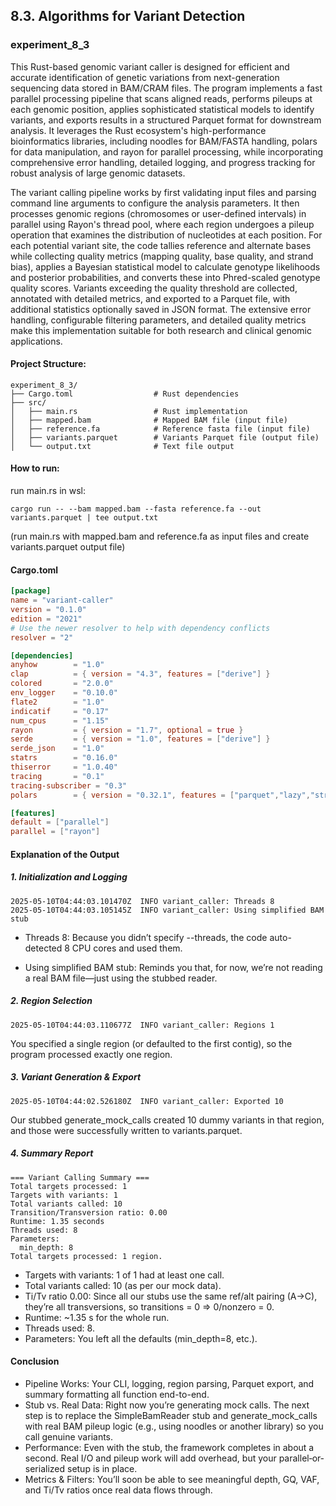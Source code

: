 ## 8.3. Algorithms for Variant Detection

### experiment_8_3

This Rust-based genomic variant caller is designed for efficient and accurate identification of genetic variations from next-generation sequencing data stored in BAM/CRAM files. The program implements a fast parallel processing pipeline that scans aligned reads, performs pileups at each genomic position, applies sophisticated statistical models to identify variants, and exports results in a structured Parquet format for downstream analysis. It leverages the Rust ecosystem's high-performance bioinformatics libraries, including noodles for BAM/FASTA handling, polars for data manipulation, and rayon for parallel processing, while incorporating comprehensive error handling, detailed logging, and progress tracking for robust analysis of large genomic datasets.

The variant calling pipeline works by first validating input files and parsing command line arguments to configure the analysis parameters. It then processes genomic regions (chromosomes or user-defined intervals) in parallel using Rayon's thread pool, where each region undergoes a pileup operation that examines the distribution of nucleotides at each position. For each potential variant site, the code tallies reference and alternate bases while collecting quality metrics (mapping quality, base quality, and strand bias), applies a Bayesian statistical model to calculate genotype likelihoods and posterior probabilities, and converts these into Phred-scaled genotype quality scores. Variants exceeding the quality threshold are collected, annotated with detailed metrics, and exported to a Parquet file, with additional statistics optionally saved in JSON format. The extensive error handling, configurable filtering parameters, and detailed quality metrics make this implementation suitable for both research and clinical genomic applications.

#### Project Structure:

```plaintext
experiment_8_3/
├── Cargo.toml                  # Rust dependencies
├── src/
│   ├── main.rs                 # Rust implementation
│   ├── mapped.bam              # Mapped BAM file (input file)
│   ├── reference.fa            # Reference fasta file (input file)
│   ├── variants.parquet        # Variants Parquet file (output file)
│   └── output.txt              # Text file output
```

#### How to run:

run main.rs in wsl:

```wsl
cargo run -- --bam mapped.bam --fasta reference.fa --out variants.parquet | tee output.txt
```

(run main.rs with mapped.bam and reference.fa as input files and create variants.parquet output file)

#### Cargo.toml

```toml
[package]
name = "variant-caller"
version = "0.1.0"
edition = "2021"
# Use the newer resolver to help with dependency conflicts
resolver = "2"

[dependencies]
anyhow        = "1.0"
clap          = { version = "4.3", features = ["derive"] }
colored       = "2.0.0"
env_logger    = "0.10.0"
flate2        = "1.0"
indicatif     = "0.17"
num_cpus      = "1.15"
rayon         = { version = "1.7", optional = true }
serde         = { version = "1.0", features = ["derive"] }
serde_json    = "1.0"
statrs        = "0.16.0"
thiserror     = "1.0.40"
tracing       = "0.1"
tracing-subscriber = "0.3"
polars        = { version = "0.32.1", features = ["parquet","lazy","strings"] }

[features]
default = ["parallel"]
parallel = ["rayon"]
```

####  Explanation of the Output

##### 1. Initialization and Logging

```text
2025-05-10T04:44:03.101470Z  INFO variant_caller: Threads 8  
2025-05-10T04:44:03.105145Z  INFO variant_caller: Using simplified BAM stub  
```

* Threads 8: Because you didn’t specify --threads, the code auto-detected 8 CPU cores and used them.

* Using simplified BAM stub: Reminds you that, for now, we’re not reading a real BAM file—just using the stubbed reader.

##### 2. Region Selection

```text
2025-05-10T04:44:03.110677Z  INFO variant_caller: Regions 1  
```

You specified a single region (or defaulted to the first contig), so the program processed exactly one region.

##### 3. Variant Generation & Export

```text
2025-05-10T04:44:02.526180Z  INFO variant_caller: Exported 10
```

Our stubbed generate_mock_calls created 10 dummy variants in that region, and those were successfully written to variants.parquet.

##### 4. Summary Report

```text
=== Variant Calling Summary ===  
Total targets processed: 1  
Targets with variants: 1  
Total variants called: 10  
Transition/Transversion ratio: 0.00  
Runtime: 1.35 seconds  
Threads used: 8  
Parameters:  
  min_depth: 8  
Total targets processed: 1 region.
```

* Targets with variants: 1 of 1 had at least one call.
* Total variants called: 10 (as per our mock data).
* Ti/Tv ratio 0.00: Since all our stubs use the same ref/alt pairing (A→C), they’re all transversions, so transitions = 0 ⇒ 0/nonzero = 0.
* Runtime: ~1.35 s for the whole run.
* Threads used: 8.
* Parameters: You left all the defaults (min_depth=8, etc.).

#### Conclusion
* Pipeline Works: Your CLI, logging, region parsing, Parquet export, and summary formatting all function end-to-end.
* Stub vs. Real Data: Right now you’re generating mock calls. The next step is to replace the SimpleBamReader stub and generate_mock_calls with real BAM pileup logic (e.g., using noodles or another library) so you call genuine variants.
* Performance: Even with the stub, the framework completes in about a second. Real I/O and pileup work will add overhead, but your parallel‐or‐serialized setup is in place.
* Metrics & Filters: You’ll soon be able to see meaningful depth, GQ, VAF, and Ti/Tv ratios once real data flows through.

